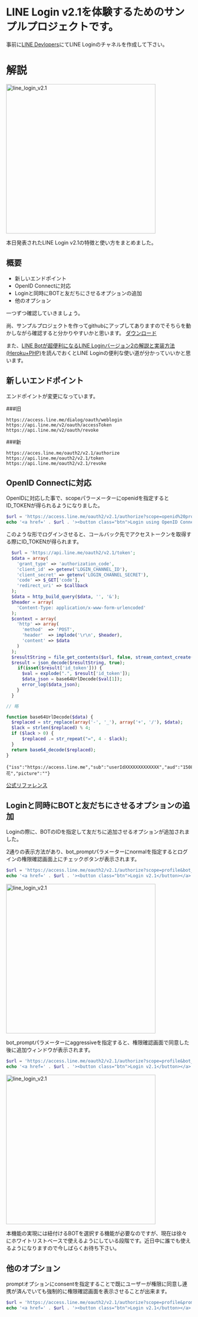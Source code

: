 # LINE Login v2.1を体験するためのサンプルプロジェクトです。

事前に[LINE Devlopers](https://developers.line.me/ja/)にてLINE Loginのチャネルを作成して下さい。

# 解説

<img width="405" alt="line_login_v2.1" src="https://qiita-image-store.s3.amazonaws.com/0/164153/fd395b24-89f2-32f1-bd46-5355e6ed7afe.png">

本日発表されたLINE Login v2.1の特徴と使い方をまとめました。

## 概要
* 新しいエンドポイント
* OpenID Connectに対応
* Loginと同時にBOTと友だちにさせるオプションの追加
* 他のオプション

一つずつ確認していきましょう。

尚、サンプルプロジェクトを作ってgithubにアップしてありますのでそちらを動かしながら確認すると分かりやすいかと思います。
[ダウンロード](https://github.com/stachibana/line-login-v2.1-example)

また、[LINE Botが超便利になるLINE Loginバージョン2の解説と実装方法(Heroku+PHP)](https://qiita.com/stachibana/items/80f8daddfd98c63c7f0b)を読んでおくとLINE Loginの便利な使い道が分かっていいかと思います。

## 新しいエンドポイント
エンドポイントが変更になっています。

###旧
```shell-session
https://access.line.me/dialog/oauth/weblogin
https://api.line.me/v2/oauth/accessToken
https://api.line.me/v2/oauth/revoke
```
###新
```shell-session
https://acces.line.me/oauth2/v2.1/authorize
https://api.line.me/oauth2/v2.1/token
https://api.line.me/oauth2/v2.1/revoke
```
## OpenID Connectに対応

OpenIDに対応した事で、scopeパラーメーターにopenidを指定するとID_TOKENが得られるようになりました。

```php
$url = 'https://access.line.me/oauth2/v2.1/authorize?scope=openid%20profile&response_type=code&client_id=' . getenv('LOGIN_CHANNEL_ID') . '&redirect_uri=' . $callback . '&state=' . $csrf_value;
echo '<a href=' . $url . '><button class="btn">Login using OpenID Connect</button></a>' . PHP_EOL;
```

このような形でログインさせると、コールバック先でアクセストークンを取得する際にID_TOKENが得られます。

```php
  $url = 'https://api.line.me/oauth2/v2.1/token';
  $data = array(
    'grant_type' => 'authorization_code',
    'client_id' => getenv('LOGIN_CHANNEL_ID'),
    'client_secret' => getenv('LOGIN_CHANNEL_SECRET'),
    'code' => $_GET['code'],
    'redirect_uri' => $callback
  );
  $data = http_build_query($data, '', '&');
  $header = array(
    'Content-Type: application/x-www-form-urlencoded'
  );
  $context = array(
    'http' => array(
      'method'  => 'POST',
      'header'  => implode('\r\n', $header),
      'content' => $data
    )
  );
  $resultString = file_get_contents($url, false, stream_context_create($context));
  $result = json_decode($resultString, true);
　　 if(isset($result['id_token'])) {
      $val = explode(".", $result['id_token']);
      $data_json = base64UrlDecode($val[1]);
      error_log($data_json);
    }
  }

// 略

function base64UrlDecode($data) {
  $replaced = str_replace(array('-', '_'), array('+', '/'), $data);
  $lack = strlen($replaced) % 4;
  if ($lack > 0) {
      $replaced .= str_repeat("=", 4 - $lack);
  }
  return base64_decode($replaced);
}
```

```shell-session
{"iss":"https://access.line.me","sub":"userIdXXXXXXXXXXXXX","aud":"1508850331","exp":1506342586,"iat":1506338986,"name":"立花","picture":""}
```

[公式リファレンス](#)

## Loginと同時にBOTと友だちにさせるオプションの追加

Loginの際に、BOTのIDを指定して友だちに追加させるオプションが追加されました。

2通りの表示方法があり、bot_promptパラメーターにnormalを指定するとログインの権限確認画面上にチェックボタンが表示されます。

```php
$url = 'https://access.line.me/oauth2/v2.1/authorize?scope=profile&bot_prompt=normal&response_type=code&client_id=' . getenv('LOGIN_CHANNEL_ID') . '&redirect_uri=' . $callback . '&state=' . $csrf_value;
echo '<a href=' . $url . '><button class="btn">Login v2.1</button></a>' . PHP_EOL;
```
<img width="405" alt="line_login_v2.1" src="https://qiita-image-store.s3.amazonaws.com/0/164153/fd395b24-89f2-32f1-bd46-5355e6ed7afe.png">

bot_promptパラメーターにaggressiveを指定すると、権限確認画面で同意した後に追加ウィンドウが表示されます。

```php
$url = 'https://access.line.me/oauth2/v2.1/authorize?scope=profile&bot_prompt=aggressive&response_type=code&client_id=' . getenv('LOGIN_CHANNEL_ID') . '&redirect_uri=' . $callback . '&state=' . $csrf_value;
echo '<a href=' . $url . '><button class="btn">Login v2.1</button></a>' . PHP_EOL;
```

<img width="405" alt="line_login_v2.1" src="https://qiita-image-store.s3.amazonaws.com/0/164153/3f6f1b8f-2512-39c9-c51a-f5912a33c179.png">

本機能の実現には紐付けるBOTを選択する機能が必要なのですが、現在は徐々にホワイトリストベースで使えるようにしている段階です。近日中に誰でも使えるようになりますので今しばらくお待ち下さい。

## 他のオプション

promptオプションにconsentを指定することで既にユーザーが権限に同意し連携が済んでいても強制的に権限確認画面を表示させることが出来ます。

```php
$url = 'https://access.line.me/oauth2/v2.1/authorize?scope=profile&prompt=consent&response_type=code&client_id=' . getenv('LOGIN_CHANNEL_ID') . '&redirect_uri=' . $callback . '&state=' . $csrf_value;
echo '<a href=' . $url . '><button class="btn">Login v2.1</button></a>' . PHP_EOL;
```
